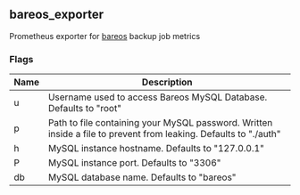 ## bareos_exporter

Prometheus exporter for [bareos](https://github.com/bareos) backup job metrics

### Flags

Name    | Description
--------|-----------------
u       | Username used to access Bareos MySQL Database. Defaults to "root"
p       | Path to file containing your MySQL password. Written inside a file to prevent from leaking. Defaults to "./auth"
h       | MySQL instance hostname. Defaults to "127.0.0.1"
P       | MySQL instance port. Defaults to "3306"
db      | MySQL database name. Defaults to "bareos"